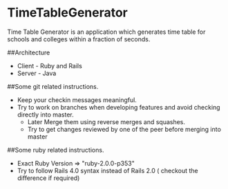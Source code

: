TimeTableGenerator
==================

Time Table Generator is an application which generates time table for schools and colleges within a fraction of seconds.


##Architecture
* Client - Ruby and Rails
* Server - Java


##Some git related instructions.
*   Keep your checkin messages meaningful.
*   Try to work on branches when developing features and avoid checking directly into master.
    *   Later Merge them using reverse merges and squashes.
    *   Try to get changes reviewed by one of the peer before merging into master


##Some ruby related instructions.
-   Exact Ruby Version => "ruby-2.0.0-p353"
-   Try to follow Rails 4.0 syntax instead of Rails 2.0 ( checkout the difference if required)